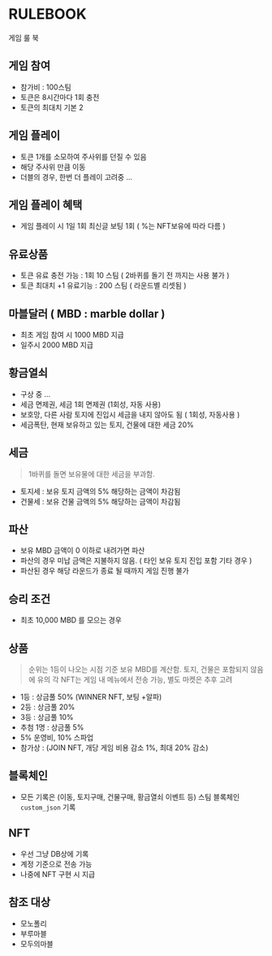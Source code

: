 # RULEBOOK

게임 룰 북

## 게임 참여

- 참가비 : 100스팀
- 토큰은 8시간마다 1회 충전
- 토큰의 최대치 기본 2

## 게임 플레이

- 토큰 1개를 소모하여 주사위를 던질 수 있음
- 해당 주사위 만큼 이동
- 더블의 경우, 한번 더 플레이 고려중 ...

## 게임 플레이 혜택

- 게임 플레이 시 1일 1회 최신글 보팅 1회 ( %는 NFT보유에 따라 다름 )

## 유료상품

- 토큰 유료 충전 가능 : 1회 10 스팀 ( 2바퀴를 돌기 전 까지는 사용 불가 )
- 토큰 최대치 +1 유료기능 : 200 스팀 ( 라운드별 리셋됨 )

## 마블달러 ( MBD : marble dollar )

- 최초 게임 참여 시 1000 MBD 지급
- 일주시 2000 MBD 지급

## 황금열쇠

- 구상 중 ...
- 세금 면제권, 세금 1회 면제권 (1회성, 자동 사용)
- 보호망, 다른 사람 토지에 진입시 세금을 내지 않아도 됨 ( 1회성, 자동사용 )
- 세금폭탄, 현재 보유하고 있는 토지, 건물에 대한 세금 20%

## 세금

> 1바퀴를 돌면 보유물에 대한 세금을 부과함.

- 토지세 : 보유 토지 금액의 5% 해당하는 금액이 차감됨
- 건물세 : 보유 건물 금액의 5% 해당하는 금액이 차감됨

## 파산

- 보유 MBD 금액이 0 이하로 내려가면 파산
- 파산의 경우 미납 금액은 지불하지 않음. ( 타인 보유 토지 진입 포함 기타 경우 )
- 파산된 경우 해당 라운드가 종료 될 때까지 게임 진행 불가

## 승리 조건

- 최초 10,000 MBD 를 모으는 경우

## 상품

> 순위는 1등이 나오는 시점 기준 보유 MBD를 계산함. 토지, 건물은 포함되지 않음에 유의
> 각 NFT는 게임 내 메뉴에서 전송 가능, 별도 마켓은 추후 고려

- 1등 : 상금풀 50% (WINNER NFT, 보팅 +알파)
- 2등 : 상금풀 20%
- 3등 : 상금풀 10%
- 추첨 1명 : 상금풀 5%
- 5% 운영비, 10% 스파업
- 참가상 : (JOIN NFT, 개당 게임 비용 감소 1%, 최대 20% 감소)

## 블록체인

- 모든 기록은 (이동, 토지구매, 건물구매, 황금열쇠 이벤트 등) 스팀 블록체인 `custom_json` 기록

## NFT

- 우선 그냥 DB상에 기록
- 계정 기준으로 전송 가능
- 나중에 NFT 구현 시 지급

## 참조 대상

- 모노폴리
- 부루마블
- 모두의마블
